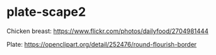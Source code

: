 # plate-scape2

Chicken breast: 
https://www.flickr.com/photos/dailyfood/2704981444

Plate:
https://openclipart.org/detail/252476/round-flourish-border
